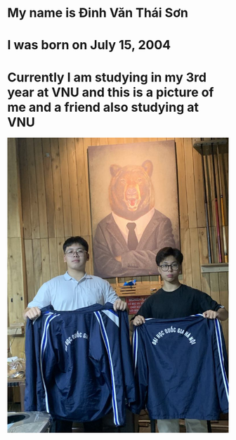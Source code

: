 # My name is Đinh Văn Thái Sơn


# I was born on July 15, 2004


# Currently I am studying in my 3rd year at VNU and this is a picture of me and a friend also studying at VNU


![](images/VNU.jpg)
